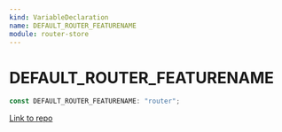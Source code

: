 ```yaml
---
kind: VariableDeclaration
name: DEFAULT_ROUTER_FEATURENAME
module: router-store
---
```


# DEFAULT_ROUTER_FEATURENAME

```ts
const DEFAULT_ROUTER_FEATURENAME: "router";
```

[Link to repo](https://github.com/ngrx/platform/blob/master/modules/router-store/src/router_store_module.ts#L90-L90)
